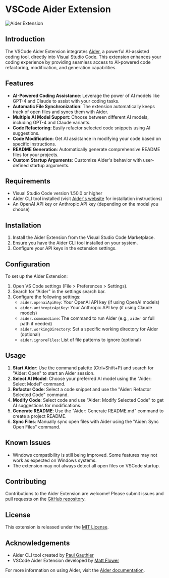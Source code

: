 # VSCode Aider Extension

![Aider Extension](https://raw.githubusercontent.com/mattflower/vscode-aider-extension/master/images/AiderExtension.png)

## Introduction

The VSCode Aider Extension integrates [Aider](https://aider.chat), a powerful AI-assisted coding tool, directly into Visual Studio Code. This extension enhances your coding experience by providing seamless access to AI-powered code refactoring, modification, and generation capabilities.

## Features

- **AI-Powered Coding Assistance**: Leverage the power of AI models like GPT-4 and Claude to assist with your coding tasks.
- **Automatic File Synchronization**: The extension automatically keeps track of open files and syncs them with Aider.
- **Multiple AI Model Support**: Choose between different AI models, including GPT-4 and Claude variants.
- **Code Refactoring**: Easily refactor selected code snippets using AI suggestions.
- **Code Modification**: Get AI assistance in modifying your code based on specific instructions.
- **README Generation**: Automatically generate comprehensive README files for your projects.
- **Custom Startup Arguments**: Customize Aider's behavior with user-defined startup arguments.

## Requirements

- Visual Studio Code version 1.50.0 or higher
- Aider CLI tool installed (visit [Aider's website](https://aider.chat) for installation instructions)
- An OpenAI API key or Anthropic API key (depending on the model you choose)

## Installation

1. Install the Aider Extension from the Visual Studio Code Marketplace.
2. Ensure you have the Aider CLI tool installed on your system.
3. Configure your API keys in the extension settings.

## Configuration

To set up the Aider Extension:

1. Open VS Code settings (File > Preferences > Settings).
2. Search for "Aider" in the settings search bar.
3. Configure the following settings:
   - `aider.openaiApiKey`: Your OpenAI API key (if using OpenAI models)
   - `aider.anthropicApiKey`: Your Anthropic API key (if using Claude models)
   - `aider.commandLine`: The command to run Aider (e.g., `aider` or full path if needed)
   - `aider.workingDirectory`: Set a specific working directory for Aider (optional)
   - `aider.ignoreFiles`: List of file patterns to ignore (optional)

## Usage

1. **Start Aider**: Use the command palette (Ctrl+Shift+P) and search for "Aider: Open" to start an Aider session.
2. **Select AI Model**: Choose your preferred AI model using the "Aider: Select Model" command.
3. **Refactor Code**: Select a code snippet and use the "Aider: Refactor Selected Code" command.
4. **Modify Code**: Select code and use "Aider: Modify Selected Code" to get AI suggestions for modifications.
5. **Generate README**: Use the "Aider: Generate README.md" command to create a project README.
6. **Sync Files**: Manually sync open files with Aider using the "Aider: Sync Open Files" command.

## Known Issues

- Windows compatibility is still being improved. Some features may not work as expected on Windows systems.
- The extension may not always detect all open files on VSCode startup.

## Contributing

Contributions to the Aider Extension are welcome! Please submit issues and pull requests on the [GitHub repository](https://github.com/MattFlower/vscode-aider-extension).

## License

This extension is released under the [MIT License](LICENSE.md).

## Acknowledgements

- Aider CLI tool created by [Paul Gauthier](https://github.com/paul-gauthier)
- VSCode Aider Extension developed by [Matt Flower](https://github.com/mattflower)

For more information on using Aider, visit the [Aider documentation](https://aider.chat/docs/).
